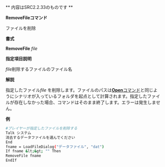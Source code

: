 ** 内容はSRC2.2.33のものです **

**RemoveFileコマンド**

ファイルを削除

**書式**

**RemoveFile** *file*

**指定項目説明**

*file*削除するファイルのファイル名

**解説**

指定したファイル*file* を削除します。ファイルのパスは[**Open**コマンド](Openコマンド.md)と同じようにシナリオが入っているフォルダを起点として計算されます。指定したファイルが存在しなかった場合、コマンドはそのまま終了します。エラーは発生しません。

**例**
```sh
#プレイヤーが指定したファイルを削除する
Talk システム
消去するデータファイルを選んでください
End
fname = LoadFileDialog("データファイル", "dat")
If fname &lt;&gt; "" Then
RemoveFile fname
EndIf
```

